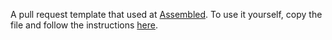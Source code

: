 A pull request template that used at [Assembled](https://github.com/assembledhq). To use it yourself, copy the file and follow the instructions [here](https://docs.github.com/en/communities/using-templates-to-encourage-useful-issues-and-pull-requests/creating-a-pull-request-template-for-your-repository).
